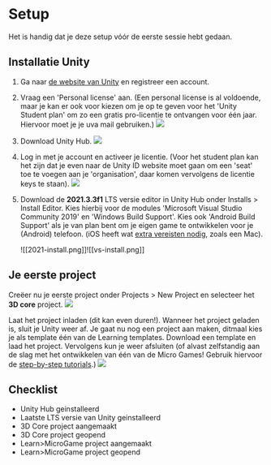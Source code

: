 # Setup

Het is handig dat je deze setup vóór de eerste sessie hebt gedaan.

## Installatie Unity

1. Ga naar [de website van Unity](https://store.unity.com/#plans-individual) en registreer een account.
2. Vraag een 'Personal license' aan. (Een personal license is al voldoende, maar je kan er ook voor kiezen om je op te geven voor het 'Unity Student plan' om zo een gratis pro-licentie te ontvangen voor één jaar. Hiervoor moet je je uva mail gebruiken.)
   ![](plans.png)
3. Download Unity Hub.
	![](download.png)
4. Log in met je account en activeer je licentie. (Voor het student plan kan het zijn dat je even naar de Unity ID website moet gaan om een 'seat' toe te voegen aan je 'organisation', daar komen vervolgens de licentie keys te staan).
   ![](licentie.png)
5. Download de **2021.3.3f1** LTS versie editor in Unity Hub onder Installs > Install Editor. Kies hierbij voor de modules 'Microsoft Visual Studio Community 2019' en 'Windows Build Support'. Kies ook 'Android Build Support' als je van plan bent om je eigen game te ontwikkelen voor je (Android) telefoon. (iOS heeft wat [extra vereisten nodig](https://docs.unity3d.com/Manual/UnityCloudBuildiOS.html), zoals een Mac).
    
   ![[2021-install.png]]![[vs-install.png]]


## Je eerste project

Creëer nu je eerste project onder Projects > New Project en selecteer het **3D core** project. 
![](new_project.png)

Laat het project inladen (dit kan even duren!). Wanneer het project geladen is, sluit je Unity weer af. Je gaat nu nog een project aan maken, ditmaal kies je als template één van de Learning templates. Download een template en laad het project. Vervolgens kun je weer afsluiten (of alvast zelfstandig aan de slag met het ontwikkelen van één van de Micro Games! Gebruik hiervoor de [step-by-step tutorials](https://learn.unity.com/search?k=%5B%22q%3Amicrogames%22%5D).)
![](unity/3%20setup/microgame.png)


## Checklist

- Unity Hub geinstalleerd
- Laatste LTS versie van Unity geinstalleerd
- 3D Core project aangemaakt
- 3D Core project geopend
- Learn>MicroGame project aangemaakt
- Learn>MicroGame project geopend